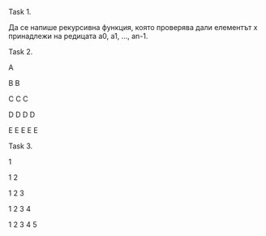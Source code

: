 
Task 1.

Да се напише рекурсивна функция, която проверява дали елементът x принадлежи на редицата a0, a1, ..., an-1.

Task 2.

  A
  
  B B
  
  C C C
  
  D D D D
  
  E E E E E

Task 3.

1

1 2

1 2 3

1 2 3 4

1 2 3 4 5

